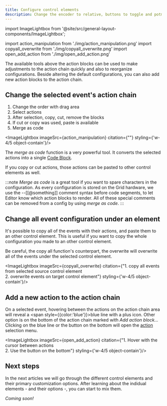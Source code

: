 ```yaml
---
title: Configure control elements
description: Change the encoder to relative, buttons to toggle and potmeters to different range
---
```


import ImageLightbox from '@site/src/general-layout-components/ImageLightbox';

import action_manipulation from './img/action_manipulation.png'
import copyall_overwrite from './img/copyall_overwrite.png'
import open_add_action from './img/open_add_action.png'

The available tools above the action blocks can be used to make adjustments to the action chain quickly and also to reorganize configurations. Beside altering the default configurations, you can also add new action blocks to the action chain.

## Change the selected event's action chain

1. Change the order with drag area
2. Select actions
3. After selection, copy, cut, remove the blocks
4. If cut or copy was used, paste is available
5. Merge as code

<ImageLightbox imageSrc={action_manipulation} citation={""} styling={'w-4/5 object-contain'}/>

The *merge as code* function is a very powerful tool. It converts the selected actions into a single [Code Block](/wiki/actions/code/code-block).

If you copy or cut actions, those actions can be pasted to other control elements as well.

:::note
*Merge as code* is a great tool if you want to spare characters in the configuration. As every configuration is stored on the Grid hardware, we use the --[[@something]] comment syntax before code segments, to let Editor know which action blocks to render. All of these special comments can be removed from a config by using *merge as code*.
:::

## Change all event configuration under an element

It's possible to copy all of the events with their actions, and paste them to an other control element. This is useful if you want to copy the whole configuration you made to an other control element.

Be careful, the copy all function's counterpart, the overwrite will overwrite all of the events under the selected control element.

<ImageLightbox imageSrc={copyall_overwrite} citation={"1. copy all events from selected source control element<br>2. overwrite events on target control element"} styling={'w-4/5 object-contain'}/>

## Add a new action to the action chain

On a selected event, hovering between the actions on the action chain area will reveal a <span style={{color:'blue'}}>blue line with a plus icon</span>. Other option is on the bottom of the action chain marked with *Add action block...* Clicking on the blue line or the button on the bottom will open the [action](/category/actions) selection menu.

<ImageLightbox imageSrc={open_add_action} citation={"1. Hover with the cursor between actions<br>2. Use the button on the bottom"} styling={'w-4/5 object-contain'}/>

## Next steps

In the next articles we will go through the different control elements and their primary customization options. After learning about the indidual elements - and their options -, you can start to mix them. 

*Coming soon!*

<!-- 
The table below should help you find the right starting point for you.
| Controller  | Primary events |
| ----------- | ----------- |
| PO16 | [potmeter](/guides/how-to-grid-editor/potmeter) |
| BU16 | [button](/guides/how-to-grid-editor/button) |
| EN16 | [encoder](/guides/how-to-grid-editor/encoder), [button](/guides/how-to-grid-editor/button) |
| PBF4 | [potmeter](/guides/how-to-grid-editor/potmeter) |
| EF44 | [encoder](/guides/how-to-grid-editor/encoder), [button](/guides/how-to-grid-editor/button), [potmeter](/guides/how-to-grid-editor/potmeter) | -->






